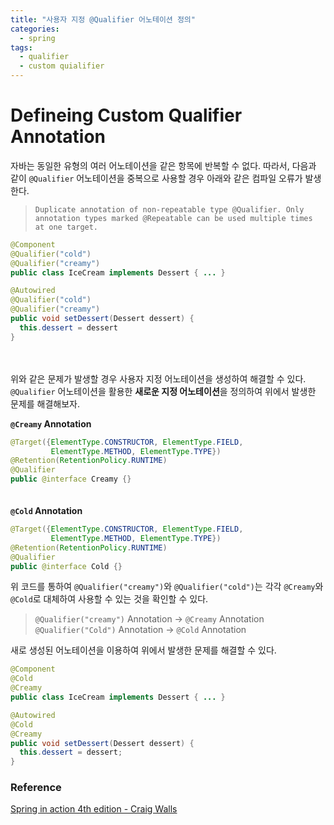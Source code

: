 ```yaml
---
title: "사용자 지정 @Qualifier 어노테이션 정의"
categories:
  - spring
tags:
  - qualifier
  - custom quialifier
---
```


# Defineing Custom Qualifier Annotation

자바는 동일한 유형의 여러 어노테이션을 같은 항목에 반복할 수 없다. 따라서, 다음과 같이 `@Qualifier` 어노테이션을 중복으로 사용할 경우 아래와 같은 컴파일 오류가 발생한다.

> `Duplicate annotation of non-repeatable type @Qualifier. Only annotation types marked @Repeatable can be used multiple times at one target.`

```java
@Component
@Qualifier("cold")
@Qualifier("creamy")
public class IceCream implements Dessert { ... }
```
```java
@Autowired
@Qualifier("cold")
@Qualifier("creamy")
public void setDessert(Dessert dessert) {
  this.dessert = dessert
}
```

　  

위와 같은 문제가 발생할 경우 사용자 지정 어노테이션을 생성하여 해결할 수 있다.  
`@Qualifier` 어노테이션을 활용한 **새로운 지정 어노테이션**을 정의하여 위에서 발생한 문제를 해결해보자.

**`@Creamy` Annotation**
```java
@Target({ElementType.CONSTRUCTOR, ElementType.FIELD, 
         ElementType.METHOD, ElementType.TYPE})
@Retention(RetentionPolicy.RUNTIME)
@Qualifier
public @interface Creamy {}
```
　  
**`@Cold` Annotation**
```java
@Target({ElementType.CONSTRUCTOR, ElementType.FIELD, 
         ElementType.METHOD, ElementType.TYPE})
@Retention(RetentionPolicy.RUNTIME)
@Qualifier
public @interface Cold {}
```


위 코드를 통하여 `@Qualifier("creamy")`와 `@Qualifier("cold")`는 각각 `@Creamy`와 `@Cold`로 대체하여 사용할 수 있는 것을 확인할 수 있다.

> `@Qualifier("creamy")` Annotation -> `@Creamy` Annotation 
> `@Qualifier("Cold")` Annotation -> `@Cold` Annotation  

새로 생성된 어노테이션을 이용하여 위에서 발생한 문제를 해결할 수 있다.

```java
@Component
@Cold
@Creamy
public class IceCream implements Dessert { ... }
```
```java
@Autowired
@Cold
@Creamy
public void setDessert(Dessert dessert) {
  this.dessert = dessert;
}
```

### Reference

[Spring in action 4th edition - Craig Walls](https://www.manning.com/books/spring-in-action-fourth-edition)
